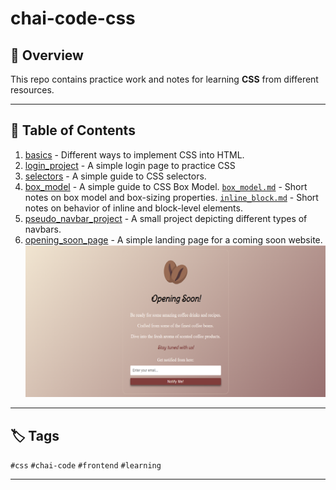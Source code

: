 # chai-code-css

## 📝 Overview
This repo contains practice work and notes for learning **CSS** from different resources.

-----

## 📁 Table of Contents

1. [basics](./basics/) - Different ways to implement CSS into HTML.
2. [login_project](./login_project/) - A simple login page to practice CSS
3. [selectors](./selectors/) - A simple guide to CSS selectors.
4. [box_model](./box_model/) - A simple guide to CSS Box Model.
   [`box_model.md`](./box_model/box_model.md) - Short notes on box model and box-sizing properties.
   [`inline_block.md`](./box_model/inline_block.md) - Short notes on behavior of inline and block-level elements.
5. [pseudo_navbar_project](./pseudo_navbar_project/) - A small project depicting different types of navbars.
6. [opening_soon_page](./opening_soon_page/) - A simple landing page for a coming soon website.
![Coffee Shop Opening Page](./assets/opening_page.png)

-----

## 🏷️ Tags 

`#css` `#chai-code` `#frontend` `#learning`

-----